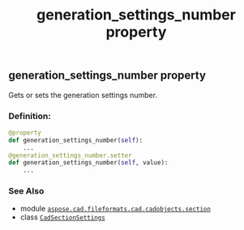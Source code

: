 ﻿---
title: generation_settings_number property
second_title: Aspose.CAD for Python via .NET API References
description: 
type: docs
weight: 100
url: /python-net/aspose.cad.fileformats.cad.cadobjects.section/cadsectionsettings/generation_settings_number/
is_root: false
---

## generation_settings_number property


Gets or sets the generation settings number.
### Definition:
```python
@property
def generation_settings_number(self):
    ...
@generation_settings_number.setter
def generation_settings_number(self, value):
    ...
```

### See Also
* module [`aspose.cad.fileformats.cad.cadobjects.section`](../../)
* class [`CadSectionSettings`](/cad/python-net/aspose.cad.fileformats.cad.cadobjects.section/cadsectionsettings)
